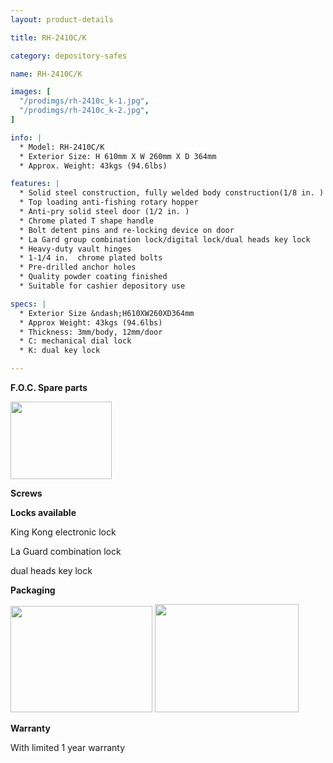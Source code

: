 ```yaml
---
layout: product-details

title: RH-2410C/K

category: depository-safes

name: RH-2410C/K

images: [
  "/prodimgs/rh-2410c_k-1.jpg",
  "/prodimgs/rh-2410c_k-2.jpg",
]

info: |
  * Model: RH-2410C/K
  * Exterior Size: H 610mm X W 260mm X D 364mm
  * Approx. Weight: 43kgs (94.6lbs)

features: |
  * Solid steel construction, fully welded body construction(1/8 in. )
  * Top loading anti-fishing rotary hopper
  * Anti-pry solid steel door (1/2 in. )
  * Chrome plated T shape handle
  * Bolt detent pins and re-locking device on door
  * La Gard group combination lock/digital lock/dual heads key lock
  * Heavy-duty vault hinges
  * 1-1/4 in.  chrome plated bolts
  * Pre-drilled anchor holes
  * Quality powder coating finished
  * Suitable for cashier depository use

specs: |
  * Exterior Size &ndash;H610XW260XD364mm
  * Approx Weight: 43kgs (94.6lbs)
  * Thickness: 3mm/body, 12mm/door
  * C: mechanical dial lock
  * K: dual key lock

---
```


**F.O.C. Spare parts**

<img alt="" src="{PRODIMGS}/prodimgs/rh-2410c_k-3.jpg" style="width: 162px; height: 124px;" />

**Screws**

**Locks available**

King Kong electronic lock

La Guard combination lock

dual heads key lock

**Packaging**

<img alt="" src="{PRODIMGS}/prodimgs/rh-2410c_k-4.jpg" style="width: 227px; height: 170px;" />

<img alt="" src="{PRODIMGS}/prodimgs/rh-2410c_k-5.jpg" style="width: 230px; height: 173px;" />

**Warranty**

With limited 1 year warranty

